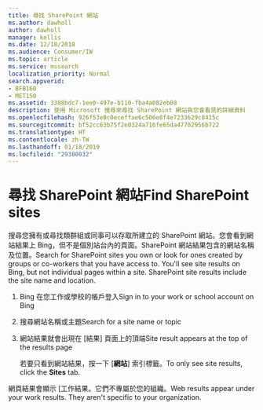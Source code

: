 ```yaml
---
title: 尋找 SharePoint 網站
ms.author: dawholl
author: dawholl
manager: kellis
ms.date: 12/18/2018
ms.audience: Consumer/IW
ms.topic: article
ms.service: mssearch
localization_priority: Normal
search.appverid:
- BFB160
- MET150
ms.assetid: 3388bdc7-1ee0-497e-b110-fba4a082eb08
description: 使用 Microsoft 搜尋來尋找 SharePoint 網站與您會看見的詳細資料
ms.openlocfilehash: 926f53e8c0eceffae6c506e8f4e7233629c8415c
ms.sourcegitcommit: bf52cc63b75f2e0324a716fe65da47702956b722
ms.translationtype: HT
ms.contentlocale: zh-TW
ms.lasthandoff: 01/18/2019
ms.locfileid: "29380032"
---
```

# <a name="find-sharepoint-sites"></a><span data-ttu-id="53d4e-103">尋找 SharePoint 網站</span><span class="sxs-lookup"><span data-stu-id="53d4e-103">Find SharePoint sites</span></span>

<span data-ttu-id="53d4e-p101">搜尋您擁有或尋找類群組或同事可以存取所建立的 SharePoint 網站。您會看到網站結果上 Bing，但不是個別站台內的頁面。SharePoint 網站結果包含的網站名稱及位置。</span><span class="sxs-lookup"><span data-stu-id="53d4e-p101">Search for SharePoint sites you own or look for ones created by groups or co-workers that you have access to. You'll see site results on Bing, but not individual pages within a site. SharePoint site results include the site name and location.</span></span>
  
1. <span data-ttu-id="53d4e-107">Bing 在您工作或學校的帳戶登入</span><span class="sxs-lookup"><span data-stu-id="53d4e-107">Sign in to your work or school account on Bing</span></span>
    
2. <span data-ttu-id="53d4e-108">搜尋網站名稱或主題</span><span class="sxs-lookup"><span data-stu-id="53d4e-108">Search for a site name or topic</span></span>
    
3. <span data-ttu-id="53d4e-109">網站結果就會出現在 [結果] 頁面上的頂端</span><span class="sxs-lookup"><span data-stu-id="53d4e-109">Site result appears at the top of the results page</span></span>
    
    <span data-ttu-id="53d4e-110">若要只看到網站結果，按一下 [**網站**] 索引標籤。</span><span class="sxs-lookup"><span data-stu-id="53d4e-110">To only see site results, click the **Sites** tab.</span></span> 
    
<span data-ttu-id="53d4e-p102">網頁結果會顯示 [工作結果。它們不專屬於您的組織。</span><span class="sxs-lookup"><span data-stu-id="53d4e-p102">Web results appear under your work results. They aren't specific to your organization.</span></span>

  


